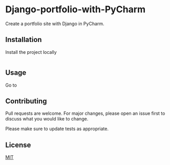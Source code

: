 # Django-portfolio-with-PyCharm

Create a portfolio site with Django in PyCharm.



## Installation

Install the project locally
```bash

```

## Usage
Go to 

## Contributing
Pull requests are welcome. For major changes, please open an issue first to discuss what you would like to change.

Please make sure to update tests as appropriate.

## License
[MIT](https://choosealicense.com/licenses/mit/)
